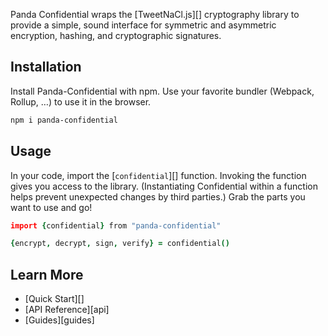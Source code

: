 Panda Confidential wraps the [TweetNaCl.js][] cryptography library to provide a simple, sound interface for symmetric and asymmetric encryption, hashing, and cryptographic signatures.

## Installation

Install Panda-Confidential with npm. Use your favorite bundler (Webpack, Rollup, …) to use it in the browser.

```bash
npm i panda-confidential
```

## Usage

In your code, import the [`confidential`][] function. Invoking the function gives you access to the library. (Instantiating Confidential within a function helps prevent unexpected changes by third parties.) Grab the parts you want to use and go!

```coffeescript
import {confidential} from "panda-confidential"

{encrypt, decrypt, sign, verify} = confidential()
```

## Learn More

- [Quick Start][]
- [API Reference][api]
- [Guides][guides]
